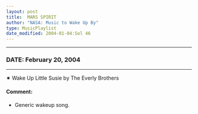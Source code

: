```yaml
---
layout: post
title:  MARS SPIRIT
author: "NASA: Music to Wake Up By"
type: MusicPlaylist
date_modified: 2004-01-04:Sol 46
---
```


----
### DATE: February 20, 2004
----
✷ Wake Up Little Susie by The Everly Brothers

#### Comment:
* Generic wakeup song.
